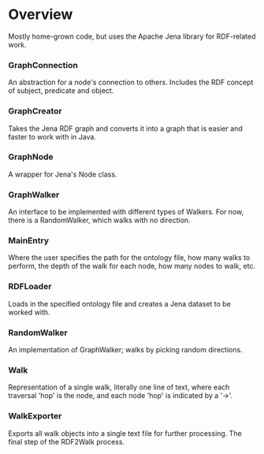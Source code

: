 # Overview
Mostly home-grown code, but uses the Apache Jena library for RDF-related work.

### GraphConnection
An abstraction for a node's connection to others. Includes the RDF concept of subject, predicate and object.

### GraphCreator
Takes the Jena RDF graph and converts it into a graph that is easier and faster to work with in Java.

### GraphNode
A wrapper for Jena's Node class.

### GraphWalker
An interface to be implemented with different types of Walkers. For now, there is a RandomWalker, which walks with no direction.

### MainEntry
Where the user specifies the path for the ontology file, how many walks to perform, the depth of the walk for each node, how many nodes to walk, etc. 

### RDFLoader
Loads in the specified ontology file and creates a Jena dataset to be worked with.

### RandomWalker
An implementation of GraphWalker; walks by picking random directions.

### Walk
Representation of a single walk, literally one line of text, where each traversal 'hop' is the node, and each node 'hop' is indicated by a '->'.

### WalkExporter
Exports all walk objects into a single text file for further processing. The final step of the RDF2Walk process.
